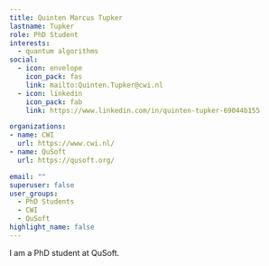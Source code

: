 ```yaml
---
title: Quinten Marcus Tupker
lastname: Tupker
role: PhD Student
interests:
  - quantum algorithms
social:
  - icon: envelope
    icon_pack: fas
    link: mailto:Quinten.Tupker@cwi.nl
  - icon: linkedin
    icon_pack: fab
    link: https://www.linkedin.com/in/quinten-tupker-69044b155

organizations:
- name: CWI
  url: https://www.cwi.nl/
- name: QuSoft
  url: https://qusoft.org/

email: ""
superuser: false
user_groups:
  - PhD Students
  - CWI
  - QuSoft
highlight_name: false
---
```


I am a PhD student at QuSoft.

